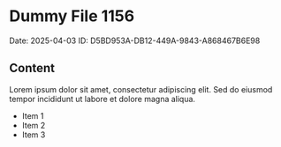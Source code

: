 # Dummy File 1156

Date: 2025-04-03
ID: D5BD953A-DB12-449A-9843-A868467B6E98

## Content

Lorem ipsum dolor sit amet, consectetur adipiscing elit.
Sed do eiusmod tempor incididunt ut labore et dolore magna aliqua.

* Item 1
* Item 2
* Item 3

